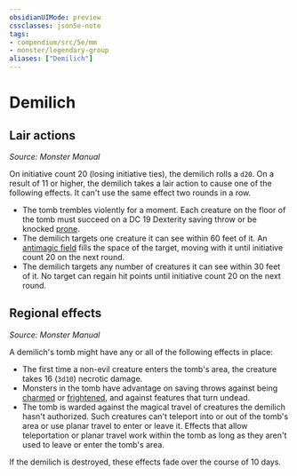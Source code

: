 ```yaml
---
obsidianUIMode: preview
cssclasses: json5e-note
tags:
- compendium/src/5e/mm
- monster/legendary-group
aliases: ["Demilich"]
---
```

# Demilich

## Lair actions
_Source: Monster Manual_

On initiative count 20 (losing initiative ties), the demilich rolls a `d20`. On a result of 11 or higher, the demilich takes a lair action to cause one of the following effects. It can't use the same effect two rounds in a row.

- The tomb trembles violently for a moment. Each creature on the floor of the tomb must succeed on a DC 19 Dexterity saving throw or be knocked [prone](2.%20GM%20Tools/Misc%20DND%20Handbook/compendium/rules/conditions.md#prone).  
- The demilich targets one creature it can see within 60 feet of it. An [antimagic field](/compendium/spells/antimagic-field.md) fills the space of the target, moving with it until initiative count 20 on the next round.  
- The demilich targets any number of creatures it can see within 30 feet of it. No target can regain hit points until initiative count 20 on the next round.  

## Regional effects
_Source: Monster Manual_

A demilich's tomb might have any or all of the following effects in place:

- The first time a non-evil creature enters the tomb's area, the creature takes 16 (`3d10`) necrotic damage.  
- Monsters in the tomb have advantage on saving throws against being [charmed](2.%20GM%20Tools/Misc%20DND%20Handbook/compendium/rules/conditions.md#charmed) or [frightened](2.%20GM%20Tools/Misc%20DND%20Handbook/compendium/rules/conditions.md#frightened), and against features that turn undead.  
- The tomb is warded against the magical travel of creatures the demilich hasn't authorized. Such creatures can't teleport into or out of the tomb's area or use planar travel to enter or leave it. Effects that allow teleportation or planar travel work within the tomb as long as they aren't used to leave or enter the tomb's area.  

If the demilich is destroyed, these effects fade over the course of 10 days.